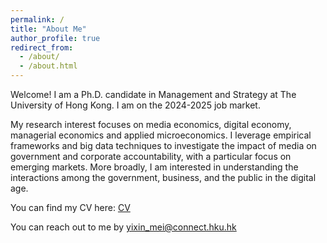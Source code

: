 ```yaml
---
permalink: /
title: "About Me"
author_profile: true
redirect_from: 
  - /about/
  - /about.html
---
```


Welcome! I am a Ph.D. candidate in Management and Strategy at The University of Hong Kong. I am on the 2024-2025 job market.

My research interest focuses on media economics, digital economy, managerial economics and applied microeconomics.  I leverage empirical frameworks and big data techniques to investigate the impact of media on government and corporate accountability, with a particular focus on emerging markets. More broadly, I am interested in understanding the interactions among the government, business, and the public in the digital age.

You can find my CV here: [CV](https://www.dropbox.com/scl/fi/4z5npncehxrd2b39bizv1/CV_Yixin-MEI.pdf?rlkey=2ezyyvftjqv397y6j6vec7xwh&raw=1)

You can reach out to me by [yixin_mei@connect.hku.hk](yixin_mei@connect.hku.hk)